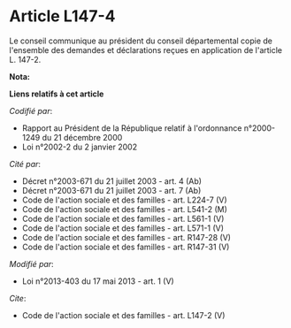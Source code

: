 # Article L147-4

Le conseil communique au président du conseil départemental copie de l'ensemble des demandes et déclarations reçues en
application de l'article L. 147-2.

**Nota:**



**Liens relatifs à cet article**

_Codifié par_:

  - Rapport au Président de la République relatif à l'ordonnance n°2000-1249 du 21 décembre 2000
  - Loi n°2002-2 du 2 janvier 2002

_Cité par_:

  - Décret n°2003-671 du 21 juillet 2003 - art. 4 (Ab)
  - Décret n°2003-671 du 21 juillet 2003 - art. 7 (Ab)
  - Code de l'action sociale et des familles - art. L224-7 (V)
  - Code de l'action sociale et des familles - art. L541-2 (M)
  - Code de l'action sociale et des familles - art. L561-1 (V)
  - Code de l'action sociale et des familles - art. L571-1 (V)
  - Code de l'action sociale et des familles - art. R147-28 (V)
  - Code de l'action sociale et des familles - art. R147-31 (V)

_Modifié par_:

  - Loi n°2013-403 du 17 mai 2013 - art. 1 (V)

_Cite_:

  - Code de l'action sociale et des familles - art. L147-2 (V)
